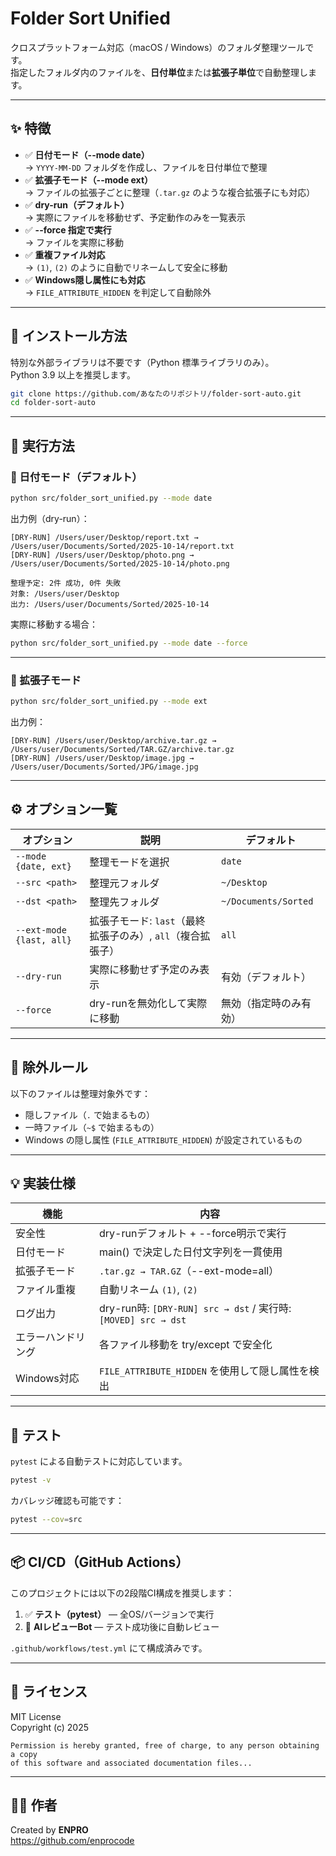 # Folder Sort Unified

クロスプラットフォーム対応（macOS / Windows）のフォルダ整理ツールです。  
指定したフォルダ内のファイルを、**日付単位**または**拡張子単位**で自動整理します。

---

## ✨ 特徴

- ✅ **日付モード（--mode date）**  
  → `YYYY-MM-DD` フォルダを作成し、ファイルを日付単位で整理
- ✅ **拡張子モード（--mode ext）**  
  → ファイルの拡張子ごとに整理（`.tar.gz` のような複合拡張子にも対応）
- ✅ **dry-run（デフォルト）**  
  → 実際にファイルを移動せず、予定動作のみを一覧表示
- ✅ **--force 指定で実行**  
  → ファイルを実際に移動
- ✅ **重複ファイル対応**  
  → `(1)`, `(2)` のように自動でリネームして安全に移動
- ✅ **Windows隠し属性にも対応**  
  → `FILE_ATTRIBUTE_HIDDEN` を判定して自動除外

---

## 🧩 インストール方法

特別な外部ライブラリは不要です（Python 標準ライブラリのみ）。  
Python 3.9 以上を推奨します。

```bash
git clone https://github.com/あなたのリポジトリ/folder-sort-auto.git
cd folder-sort-auto
```

---

## 🚀 実行方法

### 🔹 日付モード（デフォルト）

```bash
python src/folder_sort_unified.py --mode date
```

出力例（dry-run）：

```
[DRY-RUN] /Users/user/Desktop/report.txt → /Users/user/Documents/Sorted/2025-10-14/report.txt
[DRY-RUN] /Users/user/Desktop/photo.png → /Users/user/Documents/Sorted/2025-10-14/photo.png

整理予定: 2件 成功, 0件 失敗
対象: /Users/user/Desktop
出力: /Users/user/Documents/Sorted/2025-10-14
```

実際に移動する場合：

```bash
python src/folder_sort_unified.py --mode date --force
```

---

### 🔹 拡張子モード

```bash
python src/folder_sort_unified.py --mode ext
```

出力例：

```
[DRY-RUN] /Users/user/Desktop/archive.tar.gz → /Users/user/Documents/Sorted/TAR.GZ/archive.tar.gz
[DRY-RUN] /Users/user/Desktop/image.jpg → /Users/user/Documents/Sorted/JPG/image.jpg
```

---

## ⚙️ オプション一覧

| オプション | 説明 | デフォルト |
|-------------|------|-------------|
| `--mode {date, ext}` | 整理モードを選択 | `date` |
| `--src <path>` | 整理元フォルダ | `~/Desktop` |
| `--dst <path>` | 整理先フォルダ | `~/Documents/Sorted` |
| `--ext-mode {last, all}` | 拡張子モード: `last`（最終拡張子のみ）, `all`（複合拡張子） | `all` |
| `--dry-run` | 実際に移動せず予定のみ表示 | 有効（デフォルト） |
| `--force` | dry-runを無効化して実際に移動 | 無効（指定時のみ有効） |

---

## 🧱 除外ルール

以下のファイルは整理対象外です：

- 隠しファイル（`.` で始まるもの）
- 一時ファイル（`~$` で始まるもの）
- Windows の隠し属性 (`FILE_ATTRIBUTE_HIDDEN`) が設定されているもの

---

## 💡 実装仕様

| 機能 | 内容 |
|------|------|
| 安全性 | dry-runデフォルト + --force明示で実行 |
| 日付モード | main() で決定した日付文字列を一貫使用 |
| 拡張子モード | `.tar.gz → TAR.GZ`（--ext-mode=all） |
| ファイル重複 | 自動リネーム `(1)`, `(2)` |
| ログ出力 | dry-run時: `[DRY-RUN] src → dst` / 実行時: `[MOVED] src → dst` |
| エラーハンドリング | 各ファイル移動を try/except で安全化 |
| Windows対応 | `FILE_ATTRIBUTE_HIDDEN` を使用して隠し属性を検出 |

---

## 🧪 テスト

`pytest` による自動テストに対応しています。

```bash
pytest -v
```

カバレッジ確認も可能です：

```bash
pytest --cov=src
```

---

## 📦 CI/CD（GitHub Actions）

このプロジェクトには以下の2段階CI構成を推奨します：

1. ✅ **テスト（pytest）** — 全OS/バージョンで実行  
2. 🤖 **AIレビューBot** — テスト成功後に自動レビュー  

`.github/workflows/test.yml` にて構成済みです。

---

## 📄 ライセンス

MIT License  
Copyright (c) 2025

```
Permission is hereby granted, free of charge, to any person obtaining a copy
of this software and associated documentation files...
```

---

## 🧑‍💻 作者

Created by **ENPRO**  
https://github.com/enprocode